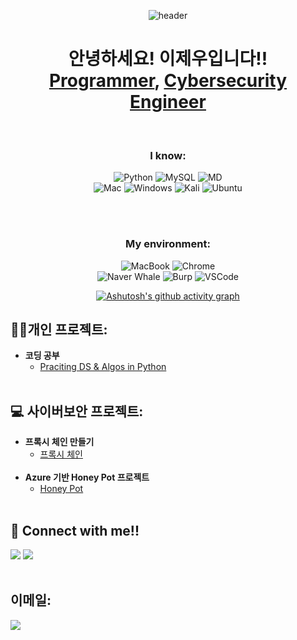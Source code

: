 <div align="center"> 
  
  ![header](https://capsule-render.vercel.app/api?type=waving&color=0:F8B195,50:F67280,100:C06C84&height=200&section=header&text=Welcome%20!&animation=twinkling&fontSize=70)


  <h1>
    안녕하세요! 이제우입니다!! <br/>
    <a href="https://github.com/HamsterJikJik/Programming">Programmer</a>, 
    <a href="https://github.com/HamsterJikJik/Projects">Cybersecurity Engineer</a>
  </h1>
  <br/>
</div>



<div align="center"> 

  ### I know: <br/>
  ![Python](https://img.shields.io/badge/Python-14354C?style=for-the-badge&logo=python&logoColor=white) 
  ![MySQL](https://img.shields.io/badge/MySQL-00000F?style=for-the-badge&logo=mysql&logoColor=white) 
  ![MD](https://img.shields.io/badge/Markdown-000000?style=for-the-badge&logo=markdown&logoColor=white) <br/>
  ![Mac](https://img.shields.io/badge/mac%20os-000000?style=for-the-badge&logo=apple&logoColor=white) 
  ![Windows](https://img.shields.io/badge/Windows-0078D6?style=for-the-badge&logo=windows&logoColor=white) 
  ![Kali](https://img.shields.io/badge/Kali_Linux-557C94?style=for-the-badge&logo=kali-linux&logoColor=white) 
  ![Ubuntu](https://img.shields.io/badge/Ubuntu-E95420?style=for-the-badge&logo=ubuntu&logoColor=white) 
  
  <br/>
  <br/>

  ### My environment: <br/>
  ![MacBook](https://img.shields.io/badge/MacBook%20Pro%20\(M1\)-707070.svg?style=for-the-badge&logo=apple&logoColor=white?)
  ![Chrome](https://img.shields.io/badge/Google_chrome-4285F4?style=for-the-badge&logo=Google-chrome&logoColor=white)
  <br/>
  ![Naver Whale](https://img.shields.io/badge/Naver%20Whale-03C75A?style=for-the-badge&logo=Naver&logoColor=white)
  ![Burp](https://img.shields.io/badge/Burp%20Suite-FF6633.svg?style=for-the-badge&logo=Burp-Suite&logoColor=white)
  ![VSCode](https://img.shields.io/badge/Visual_Studio_Code-0078D4?style=for-the-badge&logo=visual%20studio%20code&logoColor=white)



  [![Ashutosh's github activity graph](https://github-readme-activity-graph.vercel.app/graph?custom_title=지구%20정복%20진전도&username=HamsterJikJik&theme=github-compact&line=F67280&point=FFFFFF&color=F8B195&hide_border=true&height=300)](https://github.com/ashutosh00710/github-readme-activity-graph)

</div>


<h2>👨‍💻개인 프로젝트:</h2>

- <b>코딩 공부</b>
  - [Praciting DS & Algos in Python]()
  <br />


<h2>💻 사이버보안 프로젝트:</h2>

- <b>프록시 체인 만들기</b>
  - [프록시 체인](https://github.com/HamsterJikJik/ProxyChain/)
  <br />
- <b>Azure 기반 Honey Pot 프로젝트</b>
  - [Honey Pot](https://github.com/HamsterJikJik/HoneyPot/)
  <br />

<h2> 
  🤳 Connect with me!!
</h2>

[<img src="https://img.shields.io/badge/Naver Blog-03C75A?style=for-the-badge&logo=Naver&logoColor=white" />][Naver]
[<img src="https://img.shields.io/badge/Instagram-E4405F?style=for-the-badge&logo=Instagram&logoColor=white" />][Instagram]
<br />
<br />

[Naver]: https://blog.naver.com/hamster_jikjik/
[Instagram]: https://www.instagram.com/2_jew00/

<h2>
  이메일: <br/>
</h2>

<a href="mailto:jewoo0620@gmail.com"><img src="https://img.shields.io/badge/Gmail-D14836?style=flat-square&logo=Gmail&logoColor=white&link=mailto:jewoo0620@gmail.com"/></a>

<!--
Here are some ideas to get you started:

- 🔭 I’m currently working on ...
- 🌱 I’m currently learning ...
- 👯 I’m looking to collaborate on ...
- 🤔 I’m looking for help with ...
- 💬 Ask me about ...
- 📫 How to reach me: ...
- 😄 Pronouns: ...
- ⚡ Fun fact: ...
-->
